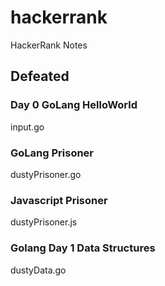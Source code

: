 # hackerrank
HackerRank Notes

## Defeated
### Day 0 GoLang HelloWorld
input.go
### GoLang Prisoner
dustyPrisoner.go
### Javascript Prisoner
dustyPrisoner.js
### Golang Day 1 Data Structures
dustyData.go
